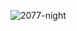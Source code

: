 ![2077-night](https://user-images.githubusercontent.com/106025226/169707634-2e523f0c-36a1-4379-8c92-76341496c89c.gif)
